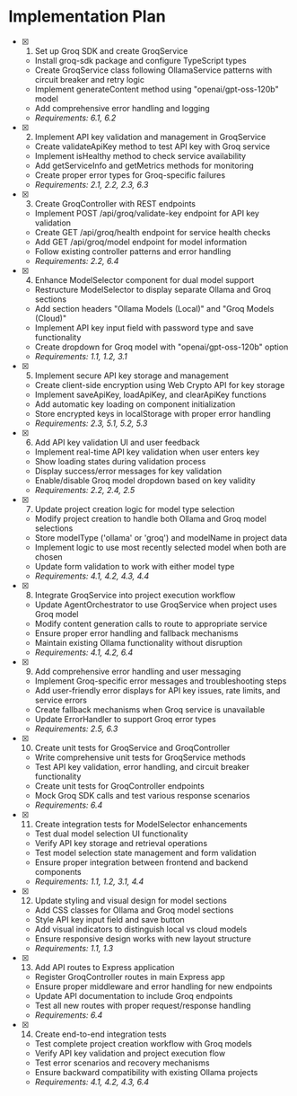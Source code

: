 # Implementation Plan

- [x] 1. Set up Groq SDK and create GroqService
  - Install groq-sdk package and configure TypeScript types
  - Create GroqService class following OllamaService patterns with circuit breaker and retry logic
  - Implement generateContent method using "openai/gpt-oss-120b" model
  - Add comprehensive error handling and logging
  - _Requirements: 6.1, 6.2_

- [x] 2. Implement API key validation and management in GroqService
  - Create validateApiKey method to test API key with Groq service
  - Implement isHealthy method to check service availability
  - Add getServiceInfo and getMetrics methods for monitoring
  - Create proper error types for Groq-specific failures
  - _Requirements: 2.1, 2.2, 2.3, 6.3_

- [x] 3. Create GroqController with REST endpoints
  - Implement POST /api/groq/validate-key endpoint for API key validation
  - Create GET /api/groq/health endpoint for service health checks
  - Add GET /api/groq/model endpoint for model information
  - Follow existing controller patterns and error handling
  - _Requirements: 2.2, 6.4_

- [x] 4. Enhance ModelSelector component for dual model support
  - Restructure ModelSelector to display separate Ollama and Groq sections
  - Add section headers "Ollama Models (Local)" and "Groq Models (Cloud)"
  - Implement API key input field with password type and save functionality
  - Create dropdown for Groq model with "openai/gpt-oss-120b" option
  - _Requirements: 1.1, 1.2, 3.1_

- [x] 5. Implement secure API key storage and management
  - Create client-side encryption using Web Crypto API for key storage
  - Implement saveApiKey, loadApiKey, and clearApiKey functions
  - Add automatic key loading on component initialization
  - Store encrypted keys in localStorage with proper error handling
  - _Requirements: 2.3, 5.1, 5.2, 5.3_

- [x] 6. Add API key validation UI and user feedback
  - Implement real-time API key validation when user enters key
  - Show loading states during validation process
  - Display success/error messages for key validation
  - Enable/disable Groq model dropdown based on key validity
  - _Requirements: 2.2, 2.4, 2.5_

- [x] 7. Update project creation logic for model type selection
  - Modify project creation to handle both Ollama and Groq model selections
  - Store modelType ('ollama' or 'groq') and modelName in project data
  - Implement logic to use most recently selected model when both are chosen
  - Update form validation to work with either model type
  - _Requirements: 4.1, 4.2, 4.3, 4.4_

- [x] 8. Integrate GroqService into project execution workflow
  - Update AgentOrchestrator to use GroqService when project uses Groq model
  - Modify content generation calls to route to appropriate service
  - Ensure proper error handling and fallback mechanisms
  - Maintain existing Ollama functionality without disruption
  - _Requirements: 4.1, 4.2, 6.4_

- [x] 9. Add comprehensive error handling and user messaging
  - Implement Groq-specific error messages and troubleshooting steps
  - Add user-friendly error displays for API key issues, rate limits, and service errors
  - Create fallback mechanisms when Groq service is unavailable
  - Update ErrorHandler to support Groq error types
  - _Requirements: 2.5, 6.3_

- [x] 10. Create unit tests for GroqService and GroqController
  - Write comprehensive unit tests for GroqService methods
  - Test API key validation, error handling, and circuit breaker functionality
  - Create unit tests for GroqController endpoints
  - Mock Groq SDK calls and test various response scenarios
  - _Requirements: 6.4_

- [x] 11. Create integration tests for ModelSelector enhancements
  - Test dual model selection UI functionality
  - Verify API key storage and retrieval operations
  - Test model selection state management and form validation
  - Ensure proper integration between frontend and backend components
  - _Requirements: 1.1, 1.2, 3.1, 4.4_

- [x] 12. Update styling and visual design for model sections
  - Add CSS classes for Ollama and Groq model sections
  - Style API key input field and save button
  - Add visual indicators to distinguish local vs cloud models
  - Ensure responsive design works with new layout structure
  - _Requirements: 1.1, 1.3_

- [x] 13. Add API routes to Express application
  - Register GroqController routes in main Express app
  - Ensure proper middleware and error handling for new endpoints
  - Update API documentation to include Groq endpoints
  - Test all new routes with proper request/response handling
  - _Requirements: 6.4_

- [x] 14. Create end-to-end integration tests
  - Test complete project creation workflow with Groq models
  - Verify API key validation and project execution flow
  - Test error scenarios and recovery mechanisms
  - Ensure backward compatibility with existing Ollama projects
  - _Requirements: 4.1, 4.2, 4.3, 6.4_